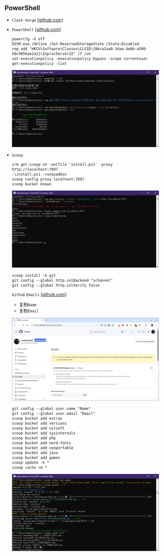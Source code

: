 ## PowerShell
* `Clash Verge` [[github.com]](https://github.com/clash-verge-rev/clash-verge-rev/releases)
* `PowerShell` [[github.com]](https://github.com/PowerShell/PowerShell/releases)
    ```
    powercfg -h off
    DISM.exe /Online /Set-ReservedStorageState /State:Disabled
    reg add "HKCU\Software\Classes\CLSID\{86ca1aa0-34aa-4e8b-a509-50c905bae2a2}\InprocServer32" /f /ve
    set-executionpolicy -executionpolicy bypass -scope currentuser
    get-executionpolicy -list
    ```
    ![](屏幕截图%202025-04-14%20011952.png)
* `Scoop`
    ```
    irm get.scoop.sh -outfile 'install.ps1' -proxy http://localhost:7897
    .\install.ps1 -runasadmin
    scoop config proxy localhost:7897
    scoop bucket known
    ```
    ![](屏幕截图%202025-04-14%20013431.png)
    ```
    scoop install -k git
    git config --global http.sslBackend "schannel"
    git config --global http.sslVerify false
    ```
    `Github` `Emails` [[github.com]](https://github.com/settings/emails)  
    * 复制`Name`
    * 复制`Email`
    
    ![](屏幕截图%202025-04-14%20014332.png)
    ```
    git config --global user.name "Name"
    git config --global user.email "Email"
    scoop bucket add extras
    scoop bucket add versions
    scoop bucket add nirsoft
    scoop bucket add sysinternals
    scoop bucket add php
    scoop bucket add nerd-fonts
    scoop bucket add nonportable
    scoop bucket add java
    scoop bucket add games
    scoop update -k *
    scoop cache rm *
    ```
    ![](屏幕截图%202025-04-14%20015117.png)